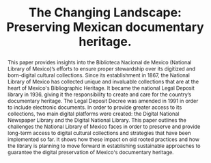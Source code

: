 ---
abstract: 'This paper provides insights into the Biblioteca Nacional de Mexico (National
  Library of Mexico)’s  efforts to ensure proper stewardship over its digitized and
  born-digital cultural collections. Since its establishment in 1867, the National
  Library of Mexico has collected unique and invaluable collections that are at the
  heart of Mexico''s Bibliographic Heritage. It became the national Legal Deposit
  library in 1936, giving it the responsibility to create and care for the country’s
  documentary heritage. The Legal Deposit Decree was amended in 1991 in order to include
  electronic documents. In order to provide greater access to its collections, two
  main digital platforms were created: the Digital National Newspaper Library and
  the Digital National Library. This paper outlines the challenges the National Library
  of Mexico faces in order to preserve and provide long-term access to digital cultural
  collections and strategies that have been implemented so far. It shows how these
  impact on old rooted practices and how the library is planning to move forward in
  establishing sustainable approaches to guarantee the digital preservation of Mexico''s
  documentary heritage.'
creators:
- Morfín, Jo Ana
date: null
document_url: https://services.phaidra.univie.ac.at/api/object/o:923613/download
grand_parent: iPRES
institutions: []
keywords:
- boston
landing_page_url: https://phaidra.univie.ac.at/o:923613
language: eng
layout: publication
license: CC BY 4.0 International
notes_url: null
parent: iPRES 2018
presentation_url: null
publication_type: paper
size: 87763
source_name: iPRES
title: 'The Changing Landscape: Preserving Mexican documentary heritage.'
year: 2018
---